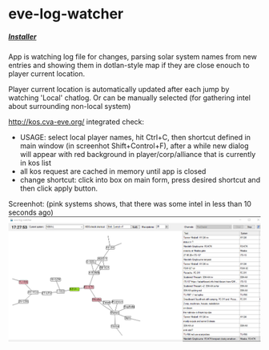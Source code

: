 # eve-log-watcher

##### [Installer](https://github.com/CzBuCHi/eve-log-watcher/blob/master/publish/setup.exe?raw=true)

App is watching log file for changes, parsing solar system names from new entries and showing them in dotlan-style map if they are close enouch to player current location.

Player current location is automatically updated after each jump by watching 'Local' chatlog. Or can be manually selected (for gathering intel about surrounding non-local system)

http://kos.cva-eve.org/ integrated check:
- USAGE: select local player names, hit Ctrl+C, then shortcut defined in main window (in screenhot Shift+Control+F), after a while new dialog will appear with red background in player/corp/alliance that is currently in kos list
- all kos request are cached in memory until app is closed
- change shortcut: click into box on main form, press desired shortcut and then click apply button.
	
Screenhot: (pink systems shows, that there was some intel in less than 10 seconds ago)
![Screenhot](https://raw.githubusercontent.com/CzBuCHi/eve-log-watcher/master/screenhot.png)
